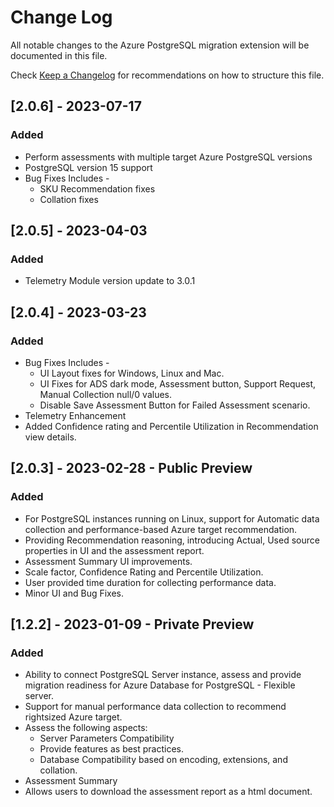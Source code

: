 # Change Log
All notable changes to the Azure PostgreSQL migration extension will be documented in this file.

Check [Keep a Changelog](http://keepachangelog.com/) for recommendations on how to structure this file.

## [2.0.6] - 2023-07-17
### Added
- Perform assessments with multiple target Azure PostgreSQL versions
- PostgreSQL version 15 support
- Bug Fixes Includes -
    - SKU Recommendation fixes
    - Collation fixes

## [2.0.5] - 2023-04-03
### Added
- Telemetry Module version update to 3.0.1

## [2.0.4] - 2023-03-23
### Added
- Bug Fixes Includes -
  - UI Layout fixes for Windows, Linux and Mac.
  - UI Fixes for ADS dark mode, Assessment button, Support Request, Manual Collection null/0 values.
  - Disable Save Assessment Button for Failed Assessment scenario.
- Telemetry Enhancement
- Added Confidence rating and Percentile Utilization in Recommendation view details.

## [2.0.3] - 2023-02-28 - Public Preview
### Added
- For PostgreSQL instances running on Linux, support for Automatic data collection and performance-based Azure target recommendation.
- Providing Recommendation reasoning, introducing Actual, Used source properties in UI and the assessment report.
- Assessment Summary UI improvements.
- Scale factor, Confidence Rating and Percentile Utilization.
- User provided time duration for collecting performance data.
- Minor UI and Bug Fixes.

## [1.2.2] - 2023-01-09 - Private Preview
### Added
- Ability to connect PostgreSQL Server instance, assess and provide migration readiness for Azure Database for PostgreSQL - Flexible server.
- Support for manual performance data collection to recommend rightsized Azure target.
- Assess the following aspects:
  - Server Parameters Compatibility
  - Provide features as best practices.
  - Database Compatibility based on encoding, extensions, and collation.
- Assessment Summary
- Allows users to download the assessment report as a html document.